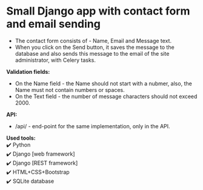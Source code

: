 # Small Django app with contact form and email sending

- The contact form consists of - Name, Email and Message text.
- When you click on the Send button, it saves the message to the database and also sends this message to the email of
  the site administrator, with Celery tasks.

__Validation fields:__

- On the Name field - the Name should not start with a nubmer, also, the Name must not contain numbers or spaces.
- On the Text field - the number of message characters should not exceed 2000.

__API:__

- /api/ - end-point for the same implementation, only in the API.

__Used tools:__    
:heavy_check_mark: Python    
:heavy_check_mark: Django [web framework]    
:heavy_check_mark: Django [REST framework]    
:heavy_check_mark: HTML+CSS+Bootstrap    
:heavy_check_mark: SQLite database    
